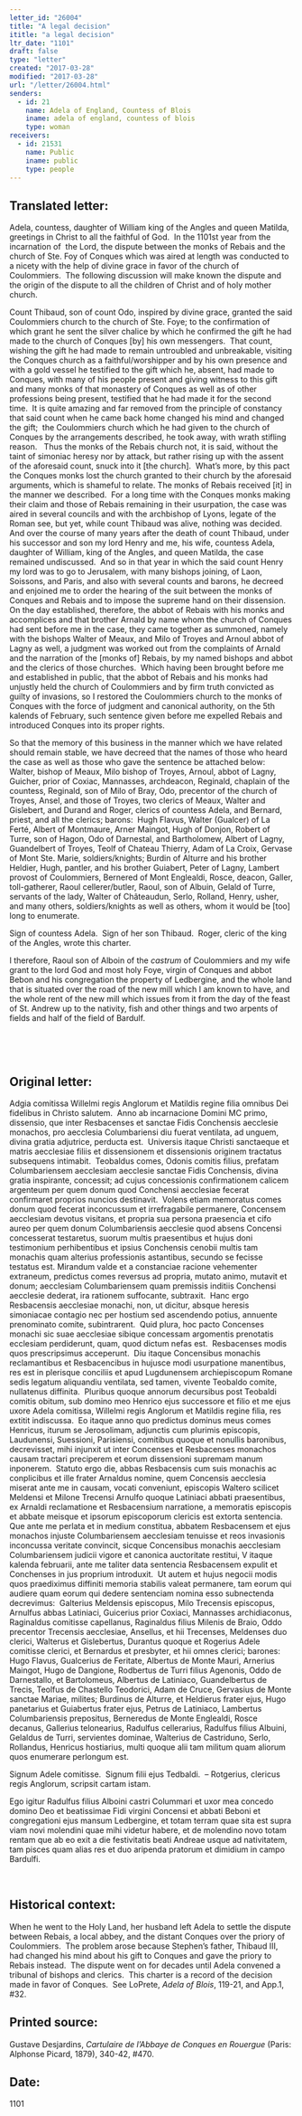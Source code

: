 ```yaml
---
letter_id: "26004"
title: "A legal decision"
ititle: "a legal decision"
ltr_date: "1101"
draft: false
type: "letter"
created: "2017-03-28"
modified: "2017-03-28"
url: "/letter/26004.html"
senders:
  - id: 21
    name: Adela of England, Countess of Blois
    iname: adela of england, countess of blois
    type: woman
receivers:
  - id: 21531
    name: Public
    iname: public
    type: people
---
```

<h2> Translated letter:</h2><p>Adela, countess, daughter of William king of the Angles and queen Matilda, greetings in Christ to all the faithful of God.&nbsp; In the 1101st year from the incarnation of&nbsp; the Lord, the dispute between the monks of Rebais and the church of Ste. Foy of Conques which was aired at length was conducted to a nicety with the help of divine grace in favor of the church of Coulommiers.&nbsp; The following discussion will make known the dispute and the origin of the dispute to all the children of Christ and of holy mother church.&nbsp;</p><p>Count Thibaud, son of count Odo, inspired by divine grace, granted the said Coulommiers&nbsp;church to the church of Ste. Foye; to the confirmation of which grant he sent the silver chalice by which he confirmed the gift he had made to the church of Conques [by] his own messengers.&nbsp; That count, wishing the gift he had made to remain untroubled and unbreakable, visiting the Conques church as a faithful/worshipper and by his own presence and with a gold vessel he testified to the gift which he, absent, had made to Conques, with many of his people present and giving witness to this gift and many monks of that monastery of Conques as well as of other professions being present, testified that he had made it for the second time.&nbsp; It is quite amazing and far removed from the principle of constancy that said count when he came back home changed his mind and changed the gift;&nbsp; the Coulommiers church which he had given to the church of Conques by the arrangements described, he took away, with wrath stifling reason.&nbsp;&nbsp; Thus the monks of the Rebais church not, it is said, without the taint of simoniac heresy nor by attack, but rather rising up with the assent of the aforesaid count, snuck into it [the church].&nbsp; What’s more, by this pact the Conques monks lost the church granted to their church by the aforesaid arguments, which is shameful to relate. The monks of Rebais received [it] in the manner we described.&nbsp; For a long time with the Conques monks making their claim and those of Rebais remaining in their usurpation, the case was aired in several councils and with the archbishop of Lyons, legate of the Roman see, but yet, while count Thibaud was alive, nothing was decided.&nbsp; And over the course of many years after the death of count Thibaud, under his successor and son my lord Henry and me, his wife, countess Adela, daughter of William, king of the Angles, and queen Matilda, the case remained undiscussed.&nbsp; And so in that year in which the said count Henry my lord was to go to Jerusalem, with many bishops joining, of Laon, Soissons, and Paris, and also with several counts and barons, he decreed and enjoined me to order the hearing of the suit between the monks of Conques and Rebais and to impose the supreme hand on their dissension.&nbsp; On the day established, therefore, the abbot of Rebais with his monks and accomplices and that brother Arnald by name whom the church of Conques had sent before me in the case, they came together as summoned, namely with the bishops Walter of Meaux, and Milo of Troyes and Arnoul abbot of Lagny as well, a judgment was worked out from the complaints of Arnald and the narration of the [monks of] Rebais, by my named bishops and abbot and the clerics of those churches.&nbsp; Which having been brought before me and established in public, that the abbot of Rebais and his monks had unjustly held the church of Coulommiers and by firm truth convicted as guilty of invasions, so I restored the Coulommiers church to the monks of Conques with the force of judgment and canonical authority, on the 5th kalends of February, such sentence given before me expelled Rebais and introduced Conques into its proper rights.&nbsp;</p><p>So that the memory of this business in the manner which we have related should remain stable, we have decreed that the names of those who heard the case as well as those who gave the sentence be attached below:&nbsp; Walter, bishop of Meaux, Milo bishop of Troyes, Arnoul, abbot of Lagny, Guicher, prior of Coxiac, Mannasses, archdeacon, Reginald, chaplain of the countess, Reginald, son of Milo of Bray, Odo, precentor of the church of Troyes, Ansel, and those of Troyes, two clerics of Meaux, Walter and Gislebert, and Durand and Roger, clerics of countess Adela, and Bernard, priest, and all the clerics; barons:&nbsp; Hugh Flavus, Walter (Gualcer) of La Ferté, Albert of Montmaure, Arner Maingot, Hugh of Donjon, Robert of Turre, son of Hagon, Odo of Darnestal, and Bartholomew, Albert of Lagny, Guandelbert of Troyes, Teolf of Chateau Thierry, Adam of La Croix, Gervase of Mont Ste. Marie, soldiers/knights; Burdin of Alturre and his brother Heldier, Hugh, pantler, and his brother Guiabert, Peter of Lagny, Lambert provost of Coulommiers, Bernered of Mont Englealdi, Rosce, deacon, Galler, toll-gatherer, Raoul cellerer/butler, Raoul, son of Albuin, Gelald of Turre, servants of the lady, Walter of Châteaudun, Serlo, Rolland, Henry, usher, and many others, soldiers/knights as well as others, whom it would be [too] long to enumerate.</p><p>Sign of countess Adela.&nbsp; Sign of her son Thibaud.&nbsp; Roger, cleric of the king of the Angles, wrote this charter.</p><p>I therefore, Raoul son of Alboin of the <i>castrum </i>of Coulommiers and my wife grant to the lord God and most holy Foye, virgin of Conques and abbot Bebon and his congregation the property of Ledbergine, and the whole land that is situated over the road of the new mill which I am known to have, and the whole rent of the new mill which issues from it from the day of the feast of St. Andrew up to the nativity, fish and other things and two arpents of fields and half of the field of Bardulf.</p><p>&nbsp;</p><p>&nbsp;</p><h2 class="mt-4"> Original letter:</h2><p>Adgia comitissa Willelmi regis Anglorum et Matildis regine filia omnibus Dei fidelibus in Christo salutem.&nbsp; Anno ab incarnacione Domini MC primo, dissensio, que inter Resbacenses et sanctae Fidis Conchensis aecclesie monachos, pro aecclesia Columbariensi diu fuerat ventilata, ad unguem, divina gratia adjutrice, perducta est.&nbsp; Universis itaque Christi sanctaeque et matris aecclesiae filiis et dissensionem et dissensionis originem tractatus subsequens intimabit.&nbsp; Teobaldus comes, Odonis comitis filius, prefatam Columbariensem aecclesiam aecclesie sanctae Fidis Conchensis, divina gratia inspirante, concessit; ad cujus concessionis confirmationem calicem argenteum per quem donum quod Conchensi aecclesiae fecerat confirmaret proprios nuncios destinavit.&nbsp; Volens etiam memoratus comes donum quod fecerat inconcussum et irrefragabile permanere, Concensem aecclesiam devotus visitans, et propria sua persona praesencia et cifo aureo per quem donum Columbariensis aecclesie quod absens Concensi concesserat testaretus, suorum multis praesentibus et hujus doni testimonium perhibentibus et ipsius Conchensis cenobii multis tam monachis quam alterius professionis astantibus, secundo se fecisse testatus est. Mirandum valde et a constanciae racione vehementer extraneum, predictus comes reversus ad propria, mutato animo, mutavit et donum; aecclesiam Columbariensem quam premissis inditiis Conchensi aecclesie dederat, ira rationem suffocante, subtraxit.&nbsp; Hanc ergo Resbacensis aecclesiae monachi, non, ut dicitur, absque heresis simoniacae contagio nec per hostium sed ascendendo potius, annuente prenominato comite, subintrarent.&nbsp; Quid plura, hoc pacto Concenses monachi sic suae aecclesiae sibique concessam argomentis prenotatis ecclesiam perdiderunt, quam, quod dictum nefas est.&nbsp; Resbacenses modis quos prescripsimus acceperunt.&nbsp; Diu itaque Concensibus monachis reclamantibus et Resbacencibus in hujusce modi usurpatione manentibus, res est in plerisque conciliis et apud Lugdunensem archiepiscopum Romane sedis legatum aliquandiu ventilata, sed tamen, vivente Teobaldo comite,&nbsp; nullatenus diffinita.&nbsp; Pluribus quoque annorum decursibus post Teobaldi comitis obitum, sub domino meo Henrico ejus successore et filio et me ejus uxore Adela comitissa, Willelmi regis Anglorum et Matildis regine filia, res extitit indiscussa.&nbsp; Eo itaque anno quo predictus dominus meus comes Henricus, iturum se Jerosolimam, adjunctis cum plurimis episcopis, Laudunensi, Suessioni, Parisiensi, comitibus quoque et nonullis baronibus, decrevisset, mihi injunxit ut inter Concenses et Resbacenses monachos causam tractari preciperem et eorum dissensioni supremam manum inponerem.&nbsp; Statuto ergo die, abbas Resbacensis cum suis monachis ac conplicibus et ille frater Arnaldus nomine, quem Concensis aecclesia miserat ante me in causam, vocati conveniunt, episcopis Waltero scilicet Meldensi et Milone Trecensi Arnulfo quoque Latiniaci abbati praesentibus, ex Arnaldi reclamatione et Resbacensium narratione, a memoratis episcopis et abbate meisque et ipsorum episcoporum clericis est extorta sentencia.&nbsp; Que ante me perlata et in medium constitua, abbatem Resbacensem et ejus monachos injuste Columbariensem aecclesiam tenuisse et reos invasionis inconcussa veritate convincit, sicque Concensibus monachis aecclesiam Columbariensem judicii vigore et canonica auctoritate restitui, V itaque kalenda februarii, ante me taliter data sentencia Resbacensem expulit et Conchenses in jus proprium introduxit.&nbsp; Ut autem et hujus negocii modis quos praediximus diffiniti memoria stabilis valeat permanere, tam eorum qui audiere quam eorum qui dedere sentenciam nomina esso subnectenda decrevimus:&nbsp; Galterius Meldensis episcopus, Milo Trecensis episcopus, Arnulfus abbas Latiniaci, Guicerius prior Coxiaci, Mannasses archidiaconus, Raginaldus comitisse capellanus, Raginaldus filius Milenis de Braio, Oddo precentor Trecensis aecclesiae, Ansellus, et hii Trecenses, Meldenses duo clerici, Walterus et Gislebertus, Durantus quoque et Rogerius Adele comitisse clerici, et Bernardus et presbyter, et hii omnes clerici; barones:&nbsp; Hugo Flavus, Gualcerius de Feritate, Albertus de Monte Mauri, Arnerius Maingot, Hugo de Dangione, Rodbertus de Turri filius Agenonis, Oddo de Darnestallo, et Bartolomeus, Albertus de Latiniaco, Guandelbertus de Trecis, Teolfus de Chastello Teodorici, Adam de Cruce, Gervasius de Monte sanctae Mariae, milites; Burdinus de Alturre, et Heldierus frater ejus, Hugo panetarius et Guiabertus frater ejus, Petrus de Latiniaco, Lambertus Columbariensis prepositus, Berneredus de Monte Englealdi, Rosce decanus, Gallerius telonearius, Radulfus cellerarius, Radulfus filius Albuini, Gelaldus de Turri, servientes dominae, Walterius de Castriduno, Serlo, Rollandus, Henricus hostiarius, multi quoque alii tam militum quam aliorum quos enumerare perlongum est. &nbsp;&nbsp;</p><p>Signum Adele comitisse.&nbsp; Signum filii ejus Tedbaldi.&nbsp; – Rotgerius, clericus regis Anglorum, scripsit cartam istam.</p><p>Ego igitur Radulfus filius Alboini castri Colummari et uxor mea concedo domino Deo et beatissimae Fidi virgini Concensi et abbati Beboni et congregationi ejus mansum Ledbergine, et totam terram quae sita est supra viam novi molendini quae mihi videtur habere, et de molendino novo totam rentam que ab eo exit a die festivitatis beati Andreae usque ad nativitatem, tam pisces quam alias res et duo aripenda pratorum et dimidium in campo Bardulfi.&nbsp;</p><p>&nbsp;</p><h2 class="mt-4"> Historical context:</h2><p>When he went to the Holy Land, her husband left Adela to settle the dispute between Rebais, a local abbey, and the distant Conques over the priory of Coulommiers.&nbsp; The problem arose because Stephen’s father, Thibaud III, had changed his mind about his gift to Conques and gave the priory to Rebais instead.&nbsp; The dispute went on for decades until Adela convened a tribunal of bishops and clerics.&nbsp; This charter is a record of the decision made in favor of Conques. &nbsp;See LoPrete, <em>Adela of Blois</em>, 119-21, and App.1, #32.</p><h2 class="mt-4"> Printed source:</h2><p>Gustave Desjardins, <i>Cartulaire de l’Abbaye de Conques en Rouergue</i> (Paris:&nbsp; Alphonse Picard, 1879), 340-42, #470.</p><h2 class="mt-4"> Date:</h2>1101